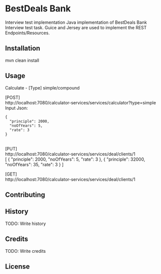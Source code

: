 # BestDeals Bank

Interview test implementation
Java implementation of BestDeals Bank Interview test task. Guice and Jersey are used to implement the REST Endpoints/Resources.

## Installation

mvn clean install

## Usage

Calculate - [Type] simple/compound

[POST]
<br/>
http://localhost:7080/calculator-services/services/calculator?type=simple
<br/>
Input Json:
```
{
  "principle": 2000,
  "noOfYears": 5,
  "rate": 3
}
```
<br/>
[PUT]
<br/>
http://localhost:7080/calculator-services/services/deal/clients/1
<br/>
[
   {
 	"principle": 2000,
 	"noOfYears": 5,
 	"rate": 3
   },
   {
     "principle": 32000,
     "noOfYears": 35,
     "rate": 3
   }  
 ]
<br/>

[GET]
<br/>
http://localhost:7080/calculator-services/services/deal/clients/1

## Contributing

## History

TODO: Write history

## Credits

TODO: Write credits

## License
